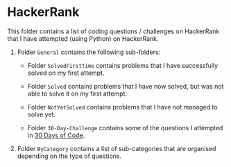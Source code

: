 # HackerRank
This folder contains a list of coding questions / challenges on HackerRank that I have attempted (using Python) on HackerRank.


1. Folder `General` contains the following sub-folders:

	* Folder `SolvedFirstTime` contains problems that I have successfully solved on my first attempt.

	* Folder `Solved` contains problems that I have now solved, but was not able to solve it on my first attempt.

	* Folder `NotYetSolved` contains problems that I have not managed to solve yet. 

	* Folder `30-Day-Challenge` contains some of the questions I attempted in [30 Days of Code](https://www.hackerrank.com/domains/tutorials/30-days-of-code?filters%5Bstatus%5D%5B%5D=unsolved&badge_type=30-days-of-code).


2. Folder `ByCategory` contains a list of sub-categories that are organised depending on the type of questions.
